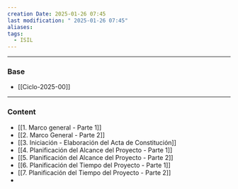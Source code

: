 ```yaml
---
creation Date: 2025-01-26 07:45
last modification: " 2025-01-26 07:45"
aliases: 
tags:
  - ISIL
---
```

___
### Base
- [[Ciclo-2025-00]]
___
### Content
- [[1. Marco general - Parte 1]]
- [[2. Marco General - Parte 2]]
- [[3. Iniciación - Elaboración del Acta de Constitución]]
- [[4. Planificación del Alcance del Proyecto - Parte 1]]
- [[5. Planificación del Alcance del Proyecto - Parte 2]]
- [[6. Planificación del Tiempo del Proyecto - Parte 1]]
- [[7. Planificación del Tiempo del Proyecto - Parte 2]]
- 